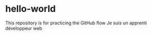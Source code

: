 # hello-world
This repository is for practicing the GitHub flow
Je suis un apprenti développeur web
